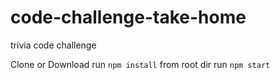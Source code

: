 # code-challenge-take-home
trivia code challenge

Clone or Download
run ```npm install``` from root dir
run ```npm start``` 
